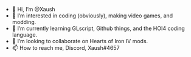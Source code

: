 - 👋 Hi, I’m @Xaush
- 👀 I’m interested in coding (obviously), making video games, and modding.
- 🌱 I’m currently learning GLscript, Github things, and the HOI4 coding language.
- 💞️ I’m looking to collaborate on Hearts of Iron IV mods.
- 📫 How to reach me, Discord, Xaush#4657

<!---
Xaush/Xaush is a ✨ special ✨ repository because its `README.md` (this file) appears on your GitHub profile.
You can click the Preview link to take a look at your changes.
--->
